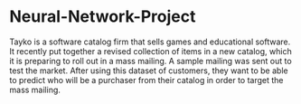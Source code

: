 # Neural-Network-Project


Tayko is a software catalog firm that sells games and educational software. It recently put together a revised collection of items in a new catalog, which it is preparing to roll out in a mass mailing. A sample mailing was sent out to test the market. After using this dataset of customers, they want to be able to predict who will be a purchaser from their catalog in order to target the mass mailing. 
